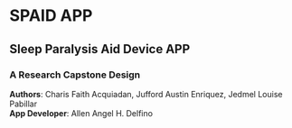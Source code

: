 # SPAID APP
## Sleep Paralysis Aid Device APP
### A Research Capstone Design



**Authors**: Charis Faith Acquiadan, Jufford Austin Enriquez, Jedmel Louise Pabillar  
**App Developer**: Allen Angel H. Delfino


